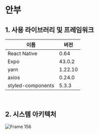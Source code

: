 # 안부

## 1. 사용 라이브러리 및 프레임워크

| 이름              | 버전    |
| ----------------- | ------- |
| React Native      | 0.64    |
| Expo              | 43.0.2  |
| yarn              | 1.22.10 |
| axios             | 0.24.0  |
| styled-components | 5.3.3   |

<br />

## 2. 시스템 아키텍처
![Frame 156](https://user-images.githubusercontent.com/28842641/143722941-b0e1930d-b9a1-47e4-a1d5-96398c92a5f3.png)
